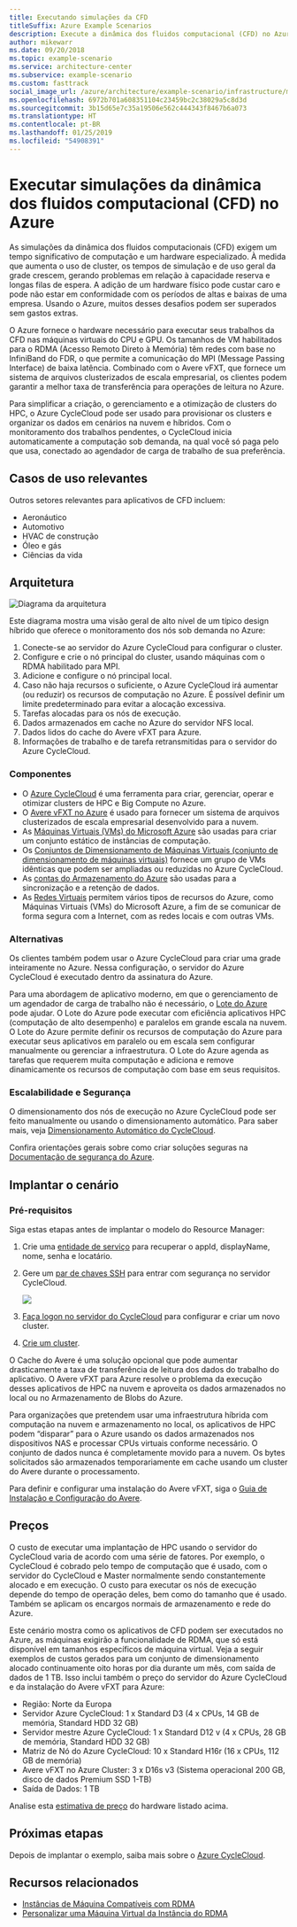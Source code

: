 ```yaml
---
title: Executando simulações da CFD
titleSuffix: Azure Example Scenarios
description: Execute a dinâmica dos fluidos computacional (CFD) no Azure.
author: mikewarr
ms.date: 09/20/2018
ms.topic: example-scenario
ms.service: architecture-center
ms.subservice: example-scenario
ms.custom: fasttrack
social_image_url: /azure/architecture/example-scenario/infrastructure/media/architecture-hpc-cfd.png
ms.openlocfilehash: 6972b701a608351104c23459bc2c38029a5c8d3d
ms.sourcegitcommit: 3b15d65e7c35a19506e562c444343f8467b6a073
ms.translationtype: HT
ms.contentlocale: pt-BR
ms.lasthandoff: 01/25/2019
ms.locfileid: "54908391"
---
```

# <a name="running-computational-fluid-dynamics-cfd-simulations-on-azure"></a>Executar simulações da dinâmica dos fluidos computacional (CFD) no Azure

As simulações da dinâmica dos fluidos computacionais (CFD) exigem um tempo significativo de computação e um hardware especializado. À medida que aumenta o uso de cluster, os tempos de simulação e de uso geral da grade crescem, gerando problemas em relação à capacidade reserva e longas filas de espera. A adição de um hardware físico pode custar caro e pode não estar em conformidade com os períodos de altas e baixas de uma empresa. Usando o Azure, muitos desses desafios podem ser superados sem gastos extras.

O Azure fornece o hardware necessário para executar seus trabalhos da CFD nas máquinas virtuais do CPU e GPU. Os tamanhos de VM habilitados para o RDMA (Acesso Remoto Direto à Memória) têm redes com base no InfiniBand do FDR, o que permite a comunicação do MPI (Message Passing Interface) de baixa latência. Combinado com o Avere vFXT, que fornece um sistema de arquivos clusterizados de escala empresarial, os clientes podem garantir a melhor taxa de transferência para operações de leitura no Azure.

Para simplificar a criação, o gerenciamento e a otimização de clusters do HPC, o Azure CycleCloud pode ser usado para provisionar os clusters e organizar os dados em cenários na nuvem e híbridos. Com o monitoramento dos trabalhos pendentes, o CycleCloud inicia automaticamente a computação sob demanda, na qual você só paga pelo que usa, conectado ao agendador de carga de trabalho de sua preferência.

## <a name="relevant-use-cases"></a>Casos de uso relevantes

Outros setores relevantes para aplicativos de CFD incluem:

- Aeronáutico
- Automotivo
- HVAC de construção
- Óleo e gás
- Ciências da vida

## <a name="architecture"></a>Arquitetura

![Diagrama da arquitetura][architecture]

Este diagrama mostra uma visão geral de alto nível de um típico design híbrido que oferece o monitoramento dos nós sob demanda no Azure:

1. Conecte-se ao servidor do Azure CycleCloud para configurar o cluster.
2. Configure e crie o nó principal do cluster, usando máquinas com o RDMA habilitado para MPI.
3. Adicione e configure o nó principal local.
4. Caso não haja recursos o suficiente, o Azure CycleCloud irá aumentar (ou reduzir) os recursos de computação no Azure. É possível definir um limite predeterminado para evitar a alocação excessiva.
5. Tarefas alocadas para os nós de execução.
6. Dados armazenados em cache no Azure do servidor NFS local.
7. Dados lidos do cache do Avere vFXT para Azure.
8. Informações de trabalho e de tarefa retransmitidas para o servidor do Azure CycleCloud.

### <a name="components"></a>Componentes

- O [Azure CycleCloud][cyclecloud] é uma ferramenta para criar, gerenciar, operar e otimizar clusters de HPC e Big Compute no Azure.
- O [Avere vFXT no Azure][avere] é usado para fornecer um sistema de arquivos clusterizados de escala empresarial desenvolvido para a nuvem.
- As [Máquinas Virtuais (VMs) do Microsoft Azure][vms] são usadas para criar um conjunto estático de instâncias de computação.
- Os [Conjuntos de Dimensionamento de Máquinas Virtuais (conjunto de dimensionamento de máquinas virtuais)][vmss] fornece um grupo de VMs idênticas que podem ser ampliadas ou reduzidas no Azure CycleCloud.
- As [contas do Armazenamento do Azure](/azure/storage/common/storage-introduction) são usadas para a sincronização e a retenção de dados.
- As [Redes Virtuais](/azure/virtual-network/virtual-networks-overview) permitem vários tipos de recursos do Azure, como Máquinas Virtuais (VMs) do Microsoft Azure, a fim de se comunicar de forma segura com a Internet, com as redes locais e com outras VMs.

### <a name="alternatives"></a>Alternativas

Os clientes também podem usar o Azure CycleCloud para criar uma grade inteiramente no Azure. Nessa configuração, o servidor do Azure CycleCloud é executado dentro da assinatura do Azure.

Para uma abordagem de aplicativo moderno, em que o gerenciamento de um agendador de carga de trabalho não é necessário, o [Lote do Azure][batch] pode ajudar. O Lote do Azure pode executar com eficiência aplicativos HPC (computação de alto desempenho) e paralelos em grande escala na nuvem. O Lote do Azure permite definir os recursos de computação do Azure para executar seus aplicativos em paralelo ou em escala sem configurar manualmente ou gerenciar a infraestrutura. O Lote do Azure agenda as tarefas que requerem muita computação e adiciona e remove dinamicamente os recursos de computação com base em seus requisitos.

### <a name="scalability-and-security"></a>Escalabilidade e Segurança

O dimensionamento dos nós de execução no Azure CycleCloud pode ser feito manualmente ou usando o dimensionamento automático. Para saber mais, veja [Dimensionamento Automático do CycleCloud][cycle-scale].

Confira orientações gerais sobre como criar soluções seguras na [Documentação de segurança do Azure][security].

## <a name="deploy-the-scenario"></a>Implantar o cenário

### <a name="prerequisites"></a>Pré-requisitos

Siga estas etapas antes de implantar o modelo do Resource Manager:

1. Crie uma [entidade de serviço][cycle-svcprin] para recuperar o appId, displayName, nome, senha e locatário.
2. Gere um [par de chaves SSH][cycle-ssh] para entrar com segurança no servidor CycleCloud.

    <!-- markdownlint-disable MD033 -->

    <a href="https://portal.azure.com/#create/Microsoft.Template/uri/https%3A%2F%2Fraw.githubusercontent.com%2FCycleCloudCommunity%2Fcyclecloud_arm%2Fmaster%2Fazuredeploy.json" target="_blank">
        <img src="https://azuredeploy.net/deploybutton.png"/>
    </a>

    <!-- markdownlint-enable MD033 -->

3. [Faça logon no servidor do CycleCloud][cycle-login] para configurar e criar um novo cluster.
4. [Crie um cluster][cycle-create].

O Cache do Avere é uma solução opcional que pode aumentar drasticamente a taxa de transferência de leitura dos dados do trabalho do aplicativo. O Avere vFXT para Azure resolve o problema da execução desses aplicativos de HPC na nuvem e aproveita os dados armazenados no local ou no Armazenamento de Blobs do Azure.

Para organizações que pretendem usar uma infraestrutura híbrida com computação na nuvem e armazenamento no local, os aplicativos de HPC podem “disparar” para o Azure usando os dados armazenados nos dispositivos NAS e processar CPUs virtuais conforme necessário. O conjunto de dados nunca é completamente movido para a nuvem. Os bytes solicitados são armazenados temporariamente em cache usando um cluster do Avere durante o processamento.

Para definir e configurar uma instalação do Avere vFXT, siga o [Guia de Instalação e Configuração do Avere][avere].

## <a name="pricing"></a>Preços

O custo de executar uma implantação de HPC usando o servidor do CycleCloud varia de acordo com uma série de fatores. Por exemplo, o CycleCloud é cobrado pelo tempo de computação que é usado, com o servidor do CycleCloud e Master normalmente sendo constantemente alocado e em execução. O custo para executar os nós de execução depende do tempo de operação deles, bem como do tamanho que é usado. Também se aplicam os encargos normais de armazenamento e rede do Azure.

Este cenário mostra como os aplicativos de CFD podem ser executados no Azure, as máquinas exigirão a funcionalidade de RDMA, que só está disponível em tamanhos específicos de máquina virtual. Veja a seguir exemplos de custos gerados para um conjunto de dimensionamento alocado continuamente oito horas por dia durante um mês, com saída de dados de 1 TB. Isso inclui também o preço do servidor do Azure CycleCloud e da instalação do Avere vFXT para Azure:

- Região: Norte da Europa
- Servidor Azure CycleCloud: 1 x Standard D3 (4 x CPUs, 14 GB de memória, Standard HDD 32 GB)
- Servidor mestre Azure CycleCloud: 1 x Standard D12 v (4 x CPUs, 28 GB de memória, Standard HDD 32 GB)
- Matriz de Nó do Azure CycleCloud: 10 x Standard H16r (16 x CPUs, 112 GB de memória)
- Avere vFXT no Azure Cluster: 3 x D16s v3 (Sistema operacional 200 GB, disco de dados Premium SSD 1-TB)
- Saída de Dados: 1 TB

Analise esta [estimativa de preço][pricing] do hardware listado acima.

## <a name="next-steps"></a>Próximas etapas

Depois de implantar o exemplo, saiba mais sobre o [Azure CycleCloud][cyclecloud].

## <a name="related-resources"></a>Recursos relacionados

- [Instâncias de Máquina Compatíveis com RDMA][rdma]
- [Personalizar uma Máquina Virtual da Instância do RDMA][rdma-custom]

<!-- links -->
[architecture]: ./media/architecture-hpc-cfd.png
[calculator]: https://azure.com/e/
[availability]: /azure/architecture/checklist/availability
[resource-groups]: /azure/azure-resource-manager/resource-group-overview
[resiliency]: /azure/architecture/resiliency/
[security]: /azure/security/
[scalability]: /azure/architecture/checklist/scalability
[vmss]: /azure/virtual-machine-scale-sets/overview
[cyclecloud]: /azure/cyclecloud/
[rdma]: /azure/virtual-machines/windows/sizes-hpc#rdma-capable-instances
[gpu]: /azure/virtual-machines/windows/sizes-gpu
[hpcsizes]: /azure/virtual-machines/windows/sizes-hpc
[vms]: /azure/virtual-machines/
[low-pri]: /azure/virtual-machine-scale-sets/virtual-machine-scale-sets-use-low-priority
[batch]: /azure/batch/
[avere]: https://github.com/Azure/Avere/blob/master/README.md
[cycle-prereq]: /azure/cyclecloud/quickstart-install-cyclecloud#prerequisites
[cycle-svcprin]: /azure/cyclecloud/quickstart-install-cyclecloud#service-principal
[cycle-ssh]: /azure/cyclecloud/quickstart-install-cyclecloud#ssh-keypair
[cycle-login]: /azure/cyclecloud/quickstart-install-cyclecloud#log-into-the-cyclecloud-application-server
[cycle-create]: /azure/cyclecloud/quickstart-create-and-run-cluster
[rdma]: /azure/virtual-machines/windows/sizes-hpc#rdma-capable-instances
[rdma-custom]: /azure/virtual-machines/linux/classic/rdma-cluster#customize-the-vm
[pricing]: https://azure.com/e/53030a04a2ab47a289156e2377a4247a
[cycle-scale]: /azure/cyclecloud/autoscale
